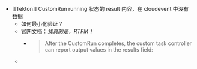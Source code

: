- [[Tekton]] CustomRun running 状态的 result 内容，在 cloudevent 中没有数据
	- 如何最小化验证？
	- 官网文档：*我真的是，RTFM！*
		- > After the CustomRun completes, the custom task controller can report output values in the results field:
	-